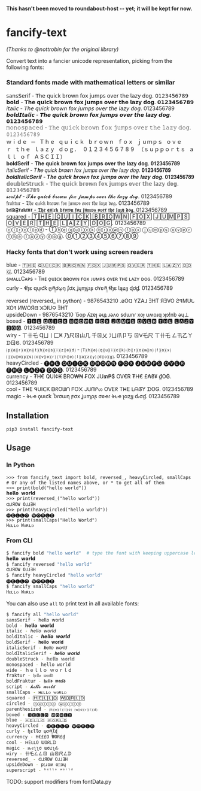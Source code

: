 #### This hasn't been moved to roundabout-host -- yet; it will be kept for now.

# fancify-text

_(Thanks to @nottrobin for the original library)_

Convert text into a fancier unicode representation, picking from the following fonts:

### Standard fonts made with mathematical letters or similar
𝗌𝖺𝗇𝗌𝖲𝖾𝗋𝗂𝖿 - 𝖳𝗁𝖾 𝗊𝗎𝗂𝖼𝗄 𝖻𝗋𝗈𝗐𝗇 𝖿𝗈𝗑 𝗃𝗎𝗆𝗉𝗌 𝗈𝗏𝖾𝗋 𝗍𝗁𝖾 𝗅𝖺𝗓𝗒 𝖽𝗈𝗀. 𝟢𝟣𝟤𝟥𝟦𝟧𝟨𝟩𝟪𝟫  
𝗯𝗼𝗹𝗱 - 𝗧𝗵𝗲 𝗾𝘂𝗶𝗰𝗸 𝗯𝗿𝗼𝘄𝗻 𝗳𝗼𝘅 𝗷𝘂𝗺𝗽𝘀 𝗼𝘃𝗲𝗿 𝘁𝗵𝗲 𝗹𝗮𝘇𝘆 𝗱𝗼𝗴. 𝟬𝟭𝟮𝟯𝟰𝟱𝟲𝟳𝟴𝟵  
𝘪𝘵𝘢𝘭𝘪𝘤 - 𝘛𝘩𝘦 𝘲𝘶𝘪𝘤𝘬 𝘣𝘳𝘰𝘸𝘯 𝘧𝘰𝘹 𝘫𝘶𝘮𝘱𝘴 𝘰𝘷𝘦𝘳 𝘵𝘩𝘦 𝘭𝘢𝘻𝘺 𝘥𝘰𝘨. 0123456789  
𝙗𝙤𝙡𝙙𝙄𝙩𝙖𝙡𝙞𝙘 - 𝙏𝙝𝙚 𝙦𝙪𝙞𝙘𝙠 𝙗𝙧𝙤𝙬𝙣 𝙛𝙤𝙭 𝙟𝙪𝙢𝙥𝙨 𝙤𝙫𝙚𝙧 𝙩𝙝𝙚 𝙡𝙖𝙯𝙮 𝙙𝙤𝙜. 𝟬𝟭𝟮𝟯𝟰𝟱𝟲𝟳𝟴𝟵  
𝚖𝚘𝚗𝚘𝚜𝚙𝚊𝚌𝚎𝚍 - 𝚃𝚑𝚎 𝚚𝚞𝚒𝚌𝚔 𝚋𝚛𝚘𝚠𝚗 𝚏𝚘𝚡 𝚓𝚞𝚖𝚙𝚜 𝚘𝚟𝚎𝚛 𝚝𝚑𝚎 𝚕𝚊𝚣𝚢 𝚍𝚘𝚐. 𝟶𝟷𝟸𝟹𝟺𝟻𝟼𝟽𝟾𝟿  
ｗｉｄｅ － Ｔｈｅ ｑｕｉｃｋ ｂｒｏｗｎ ｆｏｘ ｊｕｍｐｓ ｏｖｅｒ ｔｈｅ ｌａｚｙ ｄｏｇ． ０１２３４５６７８９ （ｓｕｐｐｏｒｔｓ ａｌｌ ｏｆ ＡＳＣＩＩ）  
𝐛𝐨𝐥𝐝𝐒𝐞𝐫𝐢𝐟 - 𝐓𝐡𝐞 𝐪𝐮𝐢𝐜𝐤 𝐛𝐫𝐨𝐰𝐧 𝐟𝐨𝐱 𝐣𝐮𝐦𝐩𝐬 𝐨𝐯𝐞𝐫 𝐭𝐡𝐞 𝐥𝐚𝐳𝐲 𝐝𝐨𝐠. 𝟎𝟏𝟐𝟑𝟒𝟓𝟔𝟕𝟖𝟗  
𝑖𝑡𝑎𝑙𝑖𝑐𝑆𝑒𝑟𝑖𝑓 - 𝑇𝒉𝑒 𝑞𝑢𝑖𝑐𝑘 𝑏𝑟𝑜𝑤𝑛 𝑓𝑜𝑥 𝑗𝑢𝑚𝑝𝑠 𝑜𝑣𝑒𝑟 𝑡𝒉𝑒 𝑙𝑎𝑧𝑦 𝑑𝑜𝑔. 𝟎𝟏𝟐𝟑𝟒𝟓𝟔𝟕𝟖𝟗  
𝒃𝒐𝒍𝒅𝑰𝒕𝒂𝒍𝒊𝒄𝑺𝒆𝒓𝒊𝒇 - 𝑻𝒉𝒆 𝒒𝒖𝒊𝒄𝒌 𝒃𝒓𝒐𝒘𝒏 𝒇𝒐𝒙 𝒋𝒖𝒎𝒑𝒔 𝒐𝒗𝒆𝒓 𝒕𝒉𝒆 𝒍𝒂𝒛𝒚 𝒅𝒐𝒈. 𝟎𝟏𝟐𝟑𝟒𝟓𝟔𝟕𝟖𝟗  
𝕕𝕠𝕦𝕓𝕝𝕖𝕊𝕥𝕣𝕦𝕔𝕜 - 𝕋𝕙𝕖 𝕢𝕦𝕚𝕔𝕜 𝕓𝕣𝕠𝕨𝕟 𝕗𝕠𝕩 𝕛𝕦𝕞𝕡𝕤 𝕠𝕧𝕖𝕣 𝕥𝕙𝕖 𝕝𝕒𝕫𝕪 𝕕𝕠𝕘. 𝟘𝟙𝟚𝟛𝟜𝟝𝟞𝟟𝟠𝟡  
𝓼𝓬𝓻𝓲𝓹𝓽 - 𝓣𝓱𝓮 𝓺𝓾𝓲𝓬𝓴 𝓫𝓻𝓸𝔀𝓷 𝓯𝓸𝔁 𝓳𝓾𝓶𝓹𝓼 𝓸𝓿𝓮𝓻 𝓽𝓱𝓮 𝓵𝓪𝔃𝔂 𝓭𝓸𝓰. 0123456789  
𝔣𝔯𝔞𝔨𝔱𝔲𝔯 - 𝔗𝔥𝔢 𝔮𝔲𝔦𝔠𝔨 𝔟𝔯𝔬𝔴𝔫 𝔣𝔬𝔵 𝔧𝔲𝔪𝔭𝔰 𝔬𝔳𝔢𝔯 𝔱𝔥𝔢 𝔩𝔞𝔷𝔶 𝔡𝔬𝔤. 0123456789  
𝖇𝖔𝖑𝖉𝕱𝖗𝖆𝖐𝖙𝖚𝖗 - 𝕿𝖍𝖊 𝖖𝖚𝖎𝖈𝖐 𝖇𝖗𝖔𝖜𝖓 𝖋𝖔𝖝 𝖏𝖚𝖒𝖕𝖘 𝖔𝖛𝖊𝖗 𝖙𝖍𝖊 𝖑𝖆𝖟𝖞 𝖉𝖔𝖌. 0123456789  
squared - 🅃🄷🄴 🅀🅄🄸🄲🄺 🄱🅁🄾🅆🄽 🄵🄾🅇 🄹🅄🄼🄿🅂 🄾🅅🄴🅁 🅃🄷🄴 🄻🄰🅉🅈 🄳🄾🄶. 0123456789  
ⓒⓘⓡⓒⓛⓔⓓ - Ⓣⓗⓔ ⓠⓤⓘⓒⓚ ⓑⓡⓞⓦⓝ ⓕⓞⓧ ⓙⓤⓜⓟⓢ ⓞⓥⓔⓡ ⓣⓗⓔ ⓛⓐⓩⓨ ⓓⓞⓖ. ⓪①②③④⑤⑥⑦⑧⑨
### Hacky fonts that don't work using screen readers
blue - 🇹​🇭​🇪​ ​🇶​🇺​🇮​🇨​🇰​ ​🇧​🇷​🇴​🇼​🇳​ ​🇫​🇴​🇽​ ​🇯​🇺​🇲​🇵​🇸​ ​🇴​🇻​🇪​🇷​ ​🇹​🇭​🇪​ ​🇱​🇦​🇿​🇾​ ​🇩​🇴​🇬​.​ ​0​1​2​3​4​5​6​7​8​9​  
sᴍᴀʟʟCᴀᴘs - Tʜᴇ ǫᴜɪᴄᴋ ʙʀᴏᴡɴ ғᴏx ᴊᴜᴍᴘs ᴏᴠᴇʀ ᴛʜᴇ ʟᴀᴢʏ ᴅᴏɢ. 0123456789  
curly - ɬɧɛ զųıƈƙ ცཞơῳŋ ʄơҳ ʝųɱ℘ʂ ơ۷ɛཞ ɬɧɛ Ɩąʑყ ɖơɠ. 0123456789  
reversed (reversed_ in python) - 9876543210 .ວOᗡ YZA⅃ ƎHT ЯƎVO ƧꟼMUᒐ XOꟻ ИWOЯᗺ ꓘƆIUϘ ƎHT  
upsideDown - 9876543210 ˙ƃop ʎzɐן ǝɥʇ ɹǝʌo sdɯnɾ xoɟ uʍoɹq ʞɔ!nb ǝɥ⊥  
boxed - 🆃🅷🅴 🆀🆄🅸🅲🅺 🅱🆁🅾🆆🅽 🅵🅾🆇 🅹🆄🅼🅿🆂 🅾🆅🅴🆁 🆃🅷🅴 🅻🅰🆉🆈 🅳🅾🅶. 0123456789  
wiry - ㄒ卄乇 Ɋㄩ丨匚Ҝ 乃尺ㄖ山几 千ㄖ乂 ﾌㄩ爪卩丂 ㄖᐯ乇尺 ㄒ卄乇 ㄥ卂乙ㄚ ᗪㄖᎶ. 0123456789  
⒫⒜⒭⒠⒩⒯⒣⒠⒮⒤⒵⒠⒟ - 🄣⒣⒠ ⒬⒰⒤⒞⒦ ⒝⒭⒪⒲⒩ ⒡⒪⒳ ⒥⒰⒨⒫⒮ ⒪⒱⒠⒭ ⒯⒣⒠ ⒧⒜⒵⒴ ⒟⒪⒢. 0123456789  
heavyCircled - 🅣🅗🅔 🅠🅤🅘🅒🅚 🅑🅡🅞🅦🅝 🅕🅞🅧 🅙🅤🅜🅟🅢 🅞🅥🅔🅡 🅣🅗🅔 🅛🅐🅩🅨 🅓🅞🅖. 0123456789  
currency - ₮H€ QUI¢₭ ₿RO₩₦ ₣OX JU₥₱$ OV€R ₮H€ £₳₴¥ ₫O₲. 0123456789  
cool - TᕼE ᑫᑌIᑕK ᗷᖇOᗯᑎ ᖴO᙭ ᒍᑌᗰᑭᔕ OᐯEᖇ TᕼE ᒪᗩᘔY ᗪOG. 0123456789  
magic - ƚԋҽ ϙυιƈƙ Ⴆɾσɯɳ ϝσx ʝυɱρʂ σʋҽɾ ƚԋҽ ʅαȥყ ԃσɠ. 0123456789  

## Installation

``` bash
pip3 install fancify-text
```

## Usage

### In Python

``` python3
>>> from fancify_text import bold, reversed_, heavyCircled, smallCaps  # Or any of the listed names above, or * to get all of them
>>> print(bold("hello world"))
𝗵𝗲𝗹𝗹𝗼 𝘄𝗼𝗿𝗹𝗱
>>> print(reversed_("hello world"))
ᗡ⅃ЯOW O⅃⅃ƎH
>>> print(heavyCircled("hello world"))
🅗🅔🅛🅛🅞 🅦🅞🅡🅛🅓
>>> print(smallCaps("Hello World")
Hᴇʟʟᴏ Wᴏʀʟᴅ
```

### From CLI

``` bash
$ fancify bold "hello world"  # type the font with keeping uppercase letters!
𝗵𝗲𝗹𝗹𝗼 𝘄𝗼𝗿𝗹𝗱
$ fancify reversed "hello world"
ᗡ⅃ЯOW O⅃⅃ƎH
$ fancify heavyCircled "hello world"
🅗🅔🅛🅛🅞 🅦🅞🅡🅛🅓
$ fancify smallCaps "hello world"
Hᴇʟʟᴏ Wᴏʀʟᴅ
```

You can also use `all` to print text in all available fonts:

``` bash
$ fancify all "hello world"
sansSerif - 𝗁𝖾𝗅𝗅𝗈 𝗐𝗈𝗋𝗅𝖽
bold - 𝗵𝗲𝗹𝗹𝗼 𝘄𝗼𝗿𝗹𝗱
italic - 𝘩𝘦𝘭𝘭𝘰 𝘸𝘰𝘳𝘭𝘥
boldItalic - 𝙝𝙚𝙡𝙡𝙤 𝙬𝙤𝙧𝙡𝙙
boldSerif - 𝐡𝐞𝐥𝐥𝐨 𝐰𝐨𝐫𝐥𝐝
italicSerif - 𝒉𝑒𝑙𝑙𝑜 𝑤𝑜𝑟𝑙𝑑
boldItalicSerif - 𝒉𝒆𝒍𝒍𝒐 𝒘𝒐𝒓𝒍𝒅
doubleStruck - 𝕙𝕖𝕝𝕝𝕠 𝕨𝕠𝕣𝕝𝕕
monospaced - 𝚑𝚎𝚕𝚕𝚘 𝚠𝚘𝚛𝚕𝚍
wide - ｈｅｌｌｏ ｗｏｒｌｄ
fraktur - 𝔥𝔢𝔩𝔩𝔬 𝔴𝔬𝔯𝔩𝔡
boldFraktur - 𝖍𝖊𝖑𝖑𝖔 𝖜𝖔𝖗𝖑𝖉
script - 𝓱𝓮𝓵𝓵𝓸 𝔀𝓸𝓻𝓵𝓭
smallCaps - ʜᴇʟʟᴏ ᴡᴏʀʟᴅ
squared - 🄷🄴🄻🄻🄾 🅆🄾🅁🄻🄳
circled - ⓗⓔⓛⓛⓞ ⓦⓞⓡⓛⓓ
parenthesized - ⒣⒠⒧⒧⒪ ⒲⒪⒭⒧⒟
boxed - 🅷🅴🅻🅻🅾 🆆🅾🆁🅻🅳
blue - 🇭​🇪​🇱​🇱​🇴​ ​🇼​🇴​🇷​🇱​🇩​
heavyCircled - 🅗🅔🅛🅛🅞 🅦🅞🅡🅛🅓
curly - ɧɛƖƖơ ῳơཞƖɖ
currency - H€££O ₩OR£₫
cool - ᕼEᒪᒪO ᗯOᖇᒪᗪ
magic - ԋҽʅʅσ ɯσɾʅԃ
wiry - 卄乇ㄥㄥㄖ 山ㄖ尺ㄥᗪ
reversed_ - ᗡ⅃ЯOW O⅃⅃ƎH
upsideDown - pןɹoʍ oןןǝɥ
superscript - ʰᵉˡˡᵒ ʷᵒʳˡᵈ
```

TODO: support modifiers from fontData.py
